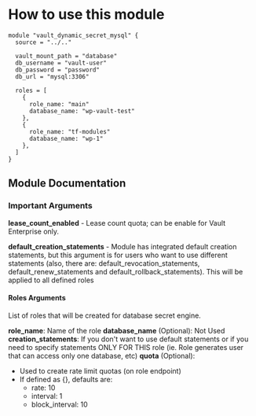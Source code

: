 
<!-- markdownlint-disable MD001 -->
# How to use this module

```hcl
module "vault_dynamic_secret_mysql" {
  source = "../.."

  vault_mount_path = "database"
  db_username = "vault-user"
  db_password = "password"
  db_url = "mysql:3306"

  roles = [
    {
      role_name: "main"
      database_name: "wp-vault-test"
    },
    {
      role_name: "tf-modules"
      database_name: "wp-1"
    },
  ]
}
```

## Module Documentation

### Important Arguments

**lease_count_enabled** - Lease count quota; can be enable for Vault Enterprise only.

**default_creation_statements** - Module has integrated default creation statements, but this argument is for users who want to use different statements (also, there are: default_revocation_statements, default_renew_statements and default_rollback_statements). This will be applied to all defined roles

#### Roles Arguments

List of roles that will be created for database secret engine.

**role_name**: Name of the role
**database_name** (Optional): Not Used
**creation_statements**: If you don't want to use default statements or if you need to specify statements ONLY FOR THIS role (ie. Role generates user that can access only one database, etc)
**quota** (Optional):
  * Used to create rate limit quotas (on role endpoint)
  * If defined as {}, defaults are:
    * rate: 10
    * interval: 1
    * block_interval: 10
